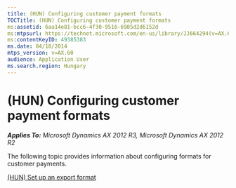 ```yaml
---
title: (HUN) Configuring customer payment formats
TOCTitle: (HUN) Configuring customer payment formats
ms:assetid: 6aa14e81-bcc6-4f30-9516-6985d2d6152d
ms:mtpsurl: https://technet.microsoft.com/en-us/library/JJ664294(v=AX.60)
ms:contentKeyID: 49385383
ms.date: 04/18/2014
mtps_version: v=AX.60
audience: Application User
ms.search.region: Hungary
---
```


# (HUN) Configuring customer payment formats 


_**Applies To:** Microsoft Dynamics AX 2012 R3, Microsoft Dynamics AX 2012 R2_

The following topic provides information about configuring formats for customer payments.

[(HUN) Set up an export format](hun-set-up-an-export-format.md)

  


